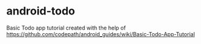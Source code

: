 # android-todo

Basic Todo app tutorial created with the help of https://github.com/codepath/android_guides/wiki/Basic-Todo-App-Tutorial
